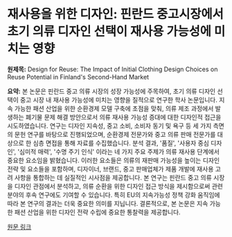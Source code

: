 # 재사용을 위한 디자인: 핀란드 중고시장에서 초기 의류 디자인 선택이 재사용 가능성에 미치는 영향

**원제목:** Design for Reuse: The Impact of Initial Clothing Design Choices on Reuse Potential in Finland's Second-Hand Market

**요약:** 본 논문은 핀란드 중고 의류 시장의 성장 가능성에 주목하여, 초기 의류 디자인 선택이 중고 시장 내 재사용 가능성에 미치는 영향을 질적으로 연구한 학사 논문입니다.  지속 가능한 패션 산업을 위한 순환경제 모델 구축에 초점을 맞춰, 의류 제조 과정에서 발생하는 폐기물 문제 해결 방안으로서 의류 재사용 가능성 증대에 대한 디자인적 접근을 시도하였습니다.  연구는 디자인 지속성, 중고 소비, 소비자 동기 및 욕구 등 세 가지 측면의 문헌 연구를 바탕으로 진행되었으며, 순환경제 전문가와 중고 의류 판매 전문가를 대상으로 한 심층 면접을 통해 자료를 수집했습니다.  분석 결과,  '품질', '사용자 중심 디자인', '심미적 매력', '수명 주기 인식' 이라는 네 가지 주요 주제가 의류 재사용 단계에서 중요한 요소임을 밝혔습니다.  이러한 요소들은 의류의 재판매 가능성을 높이는 디자인 전략 및 요소들을 포함하며,  디자이너, 브랜드, 중고 판매업체가 제품 개발에 재사용 고려 사항을 통합하는 데 실질적인 시사점을 제공합니다.  본 연구는 핀란드 중고 의류 시장을 디자인 관점에서 분석하고, 의류 순환을 위한 디자인 접근 방식을 제시함으로써 관련 분야의 후속 연구에도 기여할 수 있습니다.  특히 EU의 지속가능성 정책 강화 움직임에 따라 본 연구의 결과는 더욱 중요한 의미를 지닙니다.  결론적으로, 본 논문은 지속 가능한 패션 산업을 위한 디자인 전략 수립에 중요한 통찰력을 제공합니다.

[원문 링크](https://aaltodoc.aalto.fi/bitstreams/5ed6fd13-1a4c-4930-8c64-8db20b100a08/download)
